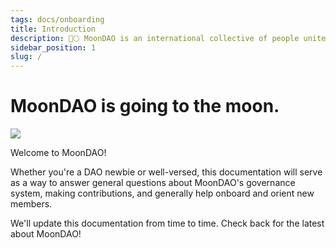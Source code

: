 ```yaml
---
tags: docs/onboarding
title: Introduction
description: 🚀🌕 MoonDAO is an international collective of people united by the mission of decentralizing access to space research and exploration.
sidebar_position: 1
slug: /
---
```


# MoonDAO is going to the moon.

![](hero.png)

Welcome to MoonDAO!

Whether you're a DAO newbie or well-versed, this documentation will serve as a way to answer general questions about MoonDAO's governance system, making contributions, and generally help onboard and orient new members.

We'll update this documentation from time to time. Check back for the latest about MoonDAO!